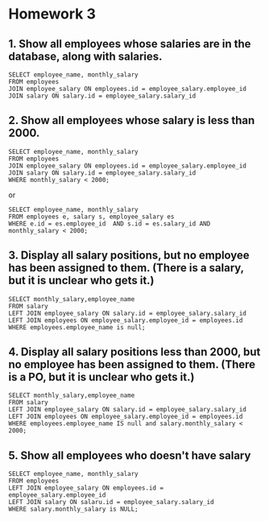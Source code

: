 # Homework 3
## 1. Show all employees whose salaries are in the database, along with salaries.
```
SELECT employee_name, monthly_salary
FROM employees
JOIN employee_salary ON employees.id = employee_salary.employee_id
JOIN salary ON salary.id = employee_salary.salary_id
```
## 2. Show all employees whose salary is less than 2000.
```
SELECT employee_name, monthly_salary
FROM employees
JOIN employee_salary ON employees.id = employee_salary.employee_id
JOIN salary ON salary.id = employee_salary.salary_id
WHERE monthly_salary < 2000;
```
or
```
SELECT employee_name, monthly_salary
FROM employees e, salary s, employee_salary es 
WHERE e.id = es.employee_id  AND s.id = es.salary_id AND monthly_salary < 2000;
```
## 3. Display all salary positions, but no employee has been assigned to them. (There is a salary, but it is unclear who gets it.)   
```
SELECT monthly_salary,employee_name
FROM salary
LEFT JOIN employee_salary ON salary.id = employee_salary.salary_id
LEFT JOIN employees ON employee_salary.employee_id = employees.id
WHERE employees.employee_name is null;
```
## 4. Display all salary positions less than 2000, but no employee has been assigned to them. (There is a PO, but it is unclear who gets it.)
```
SELECT monthly_salary,employee_name
FROM salary
LEFT JOIN employee_salary ON salary.id = employee_salary.salary_id
LEFT JOIN employees ON employee_salary.employee_id = employees.id
WHERE employees.employee_name IS null and salary.monthly_salary < 2000;
```
## 5. Show all employees who doesn't have salary
```
SELECT employee_name, monthly_salary
FROM employees
LEFT JOIN employee_salary ON employees.id = employee_salary.employee_id
LEFT JOIN salary ON salaru.id = employee_salary.salary_id
WHERE salary.monthly_salary is NULL;
```

